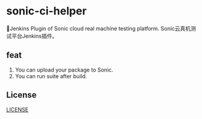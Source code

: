 # sonic-ci-helper
🎉Jenkins Plugin of Sonic cloud real machine testing platform. Sonic云真机测试平台Jenkins插件。

## feat
1. You can upload your package to Sonic.
2. You can run suite after build.

## License
[LICENSE](LICENSE)
